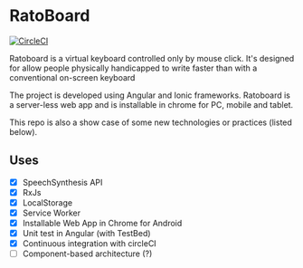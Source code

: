 # RatoBoard

[![CircleCI](https://circleci.com/gh/eboukamza/ratoboard/tree/master.svg?style=shield)](https://circleci.com/gh/eboukamza/ratoboard/tree/master)

 Ratoboard is a virtual keyboard controlled only by mouse click.
 It's designed for allow people physically handicapped to write faster than with a conventional on-screen keyboard

 The project is developed using Angular and Ionic frameworks.
 Ratoboard is a server-less web app and is installable in chrome for PC, mobile and tablet.

 This repo is also a show case of some new technologies or practices (listed below).

Uses
-------

- [x] SpeechSynthesis API
- [x] RxJs
- [x] LocalStorage
- [x] Service Worker
- [x] Installable Web App in Chrome for Android
- [x] Unit test in Angular (with TestBed)
- [x] Continuous integration with circleCI
- [ ] Component-based architecture (?)
